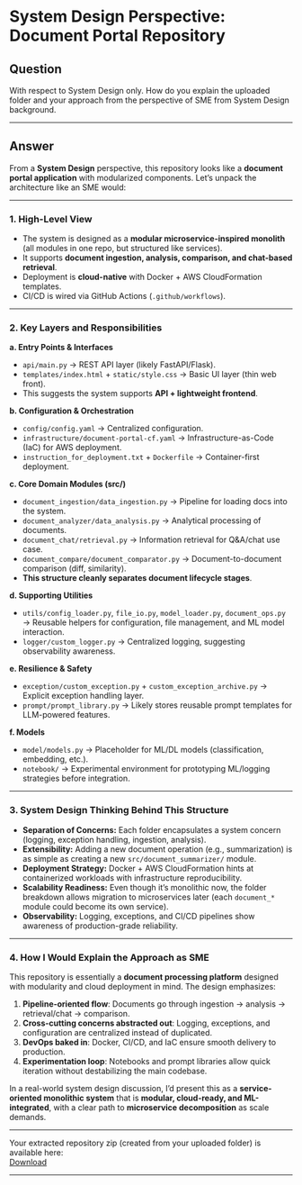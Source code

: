 # System Design Perspective: Document Portal Repository

## Question
With respect to System Design only. How do you explain the uploaded folder and your approach from the perspective of SME from System Design background.  

---

## Answer

From a **System Design** perspective, this repository looks like a **document portal application** with modularized components. Let’s unpack the architecture like an SME would:

---

### 1. **High-Level View**
- The system is designed as a **modular microservice-inspired monolith** (all modules in one repo, but structured like services).
- It supports **document ingestion, analysis, comparison, and chat-based retrieval**.
- Deployment is **cloud-native** with Docker + AWS CloudFormation templates.
- CI/CD is wired via GitHub Actions (`.github/workflows`).

---

### 2. **Key Layers and Responsibilities**

**a. Entry Points & Interfaces**
- `api/main.py` → REST API layer (likely FastAPI/Flask).
- `templates/index.html` + `static/style.css` → Basic UI layer (thin web front).
- This suggests the system supports **API + lightweight frontend**.

**b. Configuration & Orchestration**
- `config/config.yaml` → Centralized configuration.
- `infrastructure/document-portal-cf.yaml` → Infrastructure-as-Code (IaC) for AWS deployment.
- `instruction_for_deployment.txt` + `Dockerfile` → Container-first deployment.

**c. Core Domain Modules (src/)**
- `document_ingestion/data_ingestion.py` → Pipeline for loading docs into the system.
- `document_analyzer/data_analysis.py` → Analytical processing of documents.
- `document_chat/retrieval.py` → Information retrieval for Q&A/chat use case.
- `document_compare/document_comparator.py` → Document-to-document comparison (diff, similarity).
- **This structure cleanly separates document lifecycle stages**.

**d. Supporting Utilities**
- `utils/config_loader.py`, `file_io.py`, `model_loader.py`, `document_ops.py` → Reusable helpers for configuration, file management, and ML model interaction.
- `logger/custom_logger.py` → Centralized logging, suggesting observability awareness.

**e. Resilience & Safety**
- `exception/custom_exception.py` + `custom_exception_archive.py` → Explicit exception handling layer.
- `prompt/prompt_library.py` → Likely stores reusable prompt templates for LLM-powered features.

**f. Models**
- `model/models.py` → Placeholder for ML/DL models (classification, embedding, etc.).
- `notebook/` → Experimental environment for prototyping ML/logging strategies before integration.

---

### 3. **System Design Thinking Behind This Structure**
- **Separation of Concerns:** Each folder encapsulates a system concern (logging, exception handling, ingestion, analysis).
- **Extensibility:** Adding a new document operation (e.g., summarization) is as simple as creating a new `src/document_summarizer/` module.
- **Deployment Strategy:** Docker + AWS CloudFormation hints at containerized workloads with infrastructure reproducibility.
- **Scalability Readiness:** Even though it’s monolithic now, the folder breakdown allows migration to microservices later (each `document_*` module could become its own service).
- **Observability:** Logging, exceptions, and CI/CD pipelines show awareness of production-grade reliability.

---

### 4. **How I Would Explain the Approach as SME**
This repository is essentially a **document processing platform** designed with modularity and cloud deployment in mind. The design emphasizes:

1. **Pipeline-oriented flow**: Documents go through ingestion → analysis → retrieval/chat → comparison.  
2. **Cross-cutting concerns abstracted out**: Logging, exceptions, and configuration are centralized instead of duplicated.  
3. **DevOps baked in**: Docker, CI/CD, and IaC ensure smooth delivery to production.  
4. **Experimentation loop**: Notebooks and prompt libraries allow quick iteration without destabilizing the main codebase.  

In a real-world system design discussion, I’d present this as a **service-oriented monolithic system** that is **modular, cloud-ready, and ML-integrated**, with a clear path to **microservice decomposition** as scale demands.

---

Your extracted repository zip (created from your uploaded folder) is available here:  
[Download](https://github.com/MAYANK10UCH010/Databricks_Bizmetric/blob/main/_0_Terminologies/document_portal-main_extracted.zip)

---
